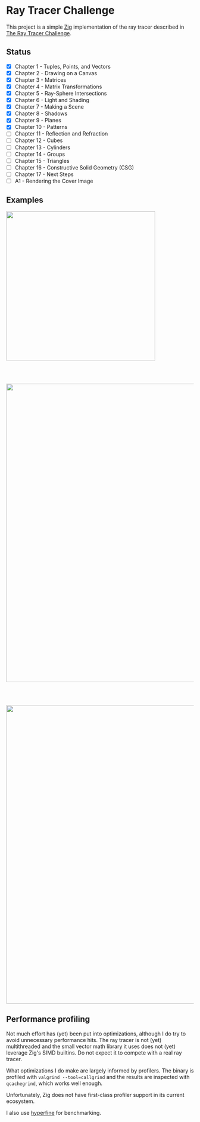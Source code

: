 # Ray Tracer Challenge

This project is a simple [Zig](https://ziglang.org/) implementation of the ray tracer described in
[The Ray Tracer Challenge](http://raytracerchallenge.com/).

## Status 

- [x] Chapter 1 - Tuples, Points, and Vectors
- [x] Chapter 2 - Drawing on a Canvas
- [x] Chapter 3 - Matrices
- [x] Chapter 4 - Matrix Transformations
- [x] Chapter 5 - Ray-Sphere Intersections
- [x] Chapter 6 - Light and Shading
- [x] Chapter 7 - Making a Scene
- [x] Chapter 8 - Shadows
- [x] Chapter 9 - Planes
- [x] Chapter 10 - Patterns
- [ ] Chapter 11 - Reflection and Refraction
- [ ] Chapter 12 - Cubes
- [ ] Chapter 13 - Cylinders
- [ ] Chapter 14 - Groups
- [ ] Chapter 15 - Triangles
- [ ] Chapter 16 - Constructive Solid Geometry (CSG)
- [ ] Chapter 17 - Next Steps
- [ ] A1 - Rendering the Cover Image

## Examples

<img src=https://github.com/SinclaM/ray-tracer-challenge/assets/82351204/6f4e9293-c8f2-4efa-8868-408df31ebbfa width=400>

<br/><br/>

<img src=https://github.com/SinclaM/ray-tracer-challenge/assets/82351204/445e20cc-334a-460f-8073-6193b0d86661) width=800> 

<br/><br/>

<img src=https://github.com/SinclaM/ray-tracer-challenge/assets/82351204/1a9eb6be-8081-434d-a0ec-6dad4cb1c309 width=800> 

## Performance profiling

Not much effort has (yet) been put into optimizations, although I do try to avoid unnecessary performance hits.
The ray tracer is not (yet) multithreaded and the small vector math library it uses does not (yet) leverage Zig's
SIMD builtins. Do not expect it to compete with a real ray tracer.

What optimizations I do make are largely informed by profilers. The binary is profiled with `valgrind --tool=callgrind`
and the results are inspected with `qcachegrind`, which works well enough.

Unfortunately, Zig does not have first-class profiler support in its current ecosystem.

I also use [hyperfine](https://github.com/sharkdp/hyperfine) for benchmarking.
